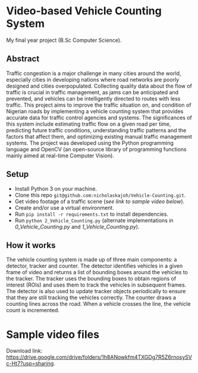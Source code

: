 # Video-based Vehicle Counting System
My final year project (B.Sc Computer Science).

## Abstract
Traffic congestion is a major challenge in many cities around the world, especially cities in developing nations where road networks are poorly designed and cities overpopulated. Collecting quality data about the flow of traffic is crucial in traffic management, as jams can be anticipated and prevented, and vehicles can be intelligently directed to routes with less traffic. This project aims to improve the traffic situation on, and condition of Nigerian roads by implementing a vehicle counting system that provides accurate data for traffic control agencies and systems. The significances of this system include estimating traffic flow on a given road per time, predicting future traffic conditions, understanding traffic patterns and the factors that affect them, and optimizing existing manual traffic management systems. The project was developed using the Python programming language and OpenCV (an open-source library of programming functions mainly aimed at real-time Computer Vision).

## Setup
- Install Python 3 on your machine. 
- Clone this repo `git@github.com:nicholaskajoh/Vehicle-Counting.git`.
- Get video footage of a traffic scene (*see link to sample video below*).
- Create and/or use a virtual environment.
- Run `pip install -r requirements.txt` to install dependencies.
- Run `python 2_Vehicle_Counting.py` (alternate implementations in *0_Vehicle_Counting.py* and *1_Vehicle_Counting.py*).

## How it works
The vehicle counting system is made up of three main components: a detector, tracker and counter. The detector identifies vehicles in a given frame of video and returns a list of bounding boxes around the vehicles to the tracker. The tracker uses the bounding boxes to obtain regions of interest (ROIs) and uses them to track the vehicles in subsequent frames. The detector is also used to update tracker objects periodically to ensure that they are still tracking the vehicles correctly. The counter draws a counting lines across the road. When a vehicle crosses the line, the vehicle count is incremented.

# Sample video files
Download link: https://drive.google.com/drive/folders/1h8ANowkfm4TXGDg7R5Z6rnosySVc-Ht7?usp=sharing.